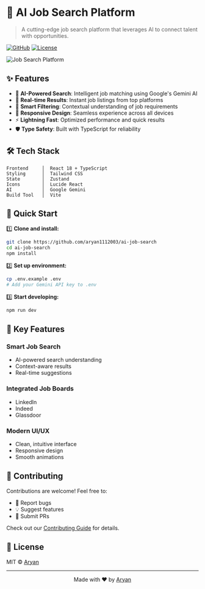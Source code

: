 # 🚀 AI Job Search Platform

> A cutting-edge job search platform that leverages AI to connect talent with opportunities.

[![GitHub](https://img.shields.io/github/followers/aryan1112003?style=social)](https://github.com/aryan1112003)
[![License](https://img.shields.io/badge/license-MIT-blue.svg)](LICENSE)

![Job Search Platform](https://images.unsplash.com/photo-1486312338219-ce68d2c6f44d?auto=format&fit=crop&q=80&w=1200&h=400)

## ✨ Features

- 🤖 **AI-Powered Search**: Intelligent job matching using Google's Gemini AI
- 🔄 **Real-time Results**: Instant job listings from top platforms
- 🎯 **Smart Filtering**: Contextual understanding of job requirements
- 📱 **Responsive Design**: Seamless experience across all devices
- ⚡ **Lightning Fast**: Optimized performance and quick results
- 🛡️ **Type Safety**: Built with TypeScript for reliability

## 🛠️ Tech Stack

```text
Frontend     │  React 18 + TypeScript
Styling      │  Tailwind CSS
State        │  Zustand
Icons        │  Lucide React
AI           │  Google Gemini
Build Tool   │  Vite
```

## 🚀 Quick Start

1️⃣ **Clone and install:**
```bash
git clone https://github.com/aryan1112003/ai-job-search
cd ai-job-search
npm install
```

2️⃣ **Set up environment:**
```bash
cp .env.example .env
# Add your Gemini API key to .env
```

3️⃣ **Start developing:**
```bash
npm run dev
```

## 🌟 Key Features

### Smart Job Search
- AI-powered search understanding
- Context-aware results
- Real-time suggestions

### Integrated Job Boards
- LinkedIn
- Indeed
- Glassdoor

### Modern UI/UX
- Clean, intuitive interface
- Responsive design
- Smooth animations

## 🤝 Contributing

Contributions are welcome! Feel free to:

- 🐛 Report bugs
- 💡 Suggest features
- 🔧 Submit PRs

Check out our [Contributing Guide](CONTRIBUTING.md) for details.

## 📝 License

MIT © [Aryan](https://github.com/aryan1112003)

---

<p align="center">
  Made with ❤️ by <a href="https://github.com/aryan1112003">Aryan</a>
</p>